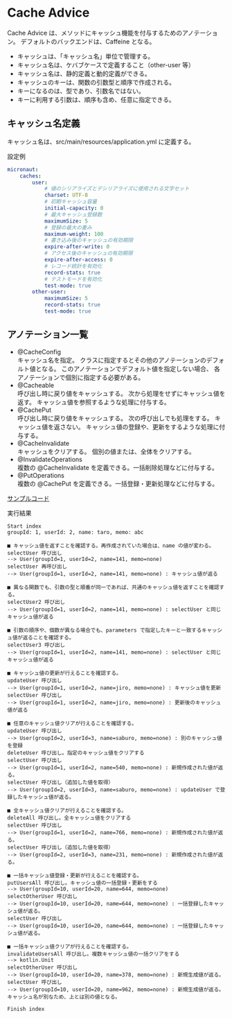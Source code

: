 # Cache Advice
Cache Advice は、メソッドにキャッシュ機能を付与するためのアノテーション。
デフォルトのバックエンドは、Caffeine となる。

- キャッシュは、「キャッシュ名」単位で管理する。
- キャッシュ名は、ケバブケースで定義すること（other-user 等）
- キャッシュ名は、静的定義と動的定義ができる。
- キャッシュのキーは、関数の引数型と順序で作成される。
- キーになるのは、型であり、引数名ではない。
- キーに利用する引数は、順序も含め、任意に指定できる。

## キャッシュ名定義
キャッシュ名は、src/main/resources/application.yml に定義する。

設定例
```yaml
micronaut:
    caches:
        user:
            # 値のシリアライズとデシリアライズに使用される文字セット
            charset: UTF-8
            # 初期キャッシュ容量
            initial-capacity: 0
            # 最大キャッシュ登録数
            maximumSize: 5
            # 登録の最大の重み
            maximum-weight: 100
            # 書き込み後のキャッシュの有効期限
            expire-after-write: 0
            # アクセス後のキャッシュの有効期限
            expire-after-access: 0
            # レコード統計を有効化
            record-stats: true
            # テストモードを有効化
            test-mode: true
        other-user:
            maximumSize: 5
            record-stats: true
            test-mode: true
```

## アノテーション一覧

- @CacheConfig  
  キャッシュ名を指定。
  クラスに指定するとその他のアノテーションのデフォルト値となる。
  このアノテーションでデフォルト値を指定しない場合、
  各アノテーションで個別に指定する必要がある。
- @Cacheable  
  呼び出し時に戻り値をキャッシュする。
  次から処理をせずにキャッシュ値を返す。
  キャッシュ値を参照するような処理に付与する。
- @CachePut  
  呼び出し時に戻り値をキャッシュする。
  次の呼び出しでも処理をする。
  キャッシュ値を返さない。
  キャッシュ値の登録や、更新をするような処理に付与する。
- @CacheInvalidate  
  キャッシュをクリアする。
  個別の値または、全体をクリアする。
- @InvalidateOperations  
  複数の @CacheInvalidate を定義できる。一括削除処理などに付与する。
- @PutOperations  
  複数の @CachePut を定義できる。一括登録・更新処理などに付与する。 

[サンプルコード](../../../src/main/kotlin/micronaut/kotlin/coroutine/sample/CacheController.kt)

実行結果

```
Start index
groupId: 1, userId: 2, name: taro, memo: abc

■ キャッシュ値を返すことを確認する。再作成されていた場合は、name の値が変わる。
selectUser 呼び出し
--> User(groupId=1, userId=2, name=141, memo=none)
selectUser 再呼び出し
--> User(groupId=1, userId=2, name=141, memo=none) : キャッシュ値が返る

■ 異なる関数でも、引数の型と順番が同一であれば、共通のキャッシュ値を返すことを確認する。
selectUser2 呼び出し
--> User(groupId=1, userId=2, name=141, memo=none) : selectUser と同じキャッシュ値が返る

■ 引数の順序や、個数が異なる場合でも、parameters で指定したキーと一致するキャッシュ値が返ることを確認する。
selectUser3 呼び出し
--> User(groupId=1, userId=2, name=141, memo=none) : selectUser と同じキャッシュ値が返る

■ キャッシュ値の更新が行えることを確認する。
updateUser 呼び出し
--> User(groupId=1, userId=2, name=jiro, memo=none) : キャッシュ値を更新
selectUser 呼び出し
--> User(groupId=1, userId=2, name=jiro, memo=none) : 更新後のキャッシュ値が返る

■ 任意のキャッシュ値クリアが行えることを確認する。
updateUser 呼び出し
--> User(groupId=2, userId=3, name=saburo, memo=none) : 別のキャッシュ値を登録
deleteUser 呼び出し。指定のキャッシュ値をクリアする
selectUser 呼び出し
--> User(groupId=1, userId=2, name=540, memo=none) : 新規作成された値が返る。
selectUser 呼び出し（追加した値を取得）
--> User(groupId=2, userId=3, name=saburo, memo=none) : updateUser で登録したキャッシュ値が返る。

■ 全キャッシュ値クリアが行えることを確認する。
deleteAll 呼び出し。全キャッシュ値をクリアする
selectUser 呼び出し
--> User(groupId=1, userId=2, name=766, memo=none) : 新規作成された値が返る。
selectUser 呼び出し（追加した値を取得）
--> User(groupId=2, userId=3, name=231, memo=none) : 新規作成された値が返る。

■ 一括キャッシュ値登録・更新が行えることを確認する。
putUsersAll 呼び出し。キャッシュ値の一括登録・更新をする
--> User(groupId=10, userId=20, name=644, memo=none)
selectOtherUser 呼び出し
--> User(groupId=10, userId=20, name=644, memo=none) : 一括登録したキャッシュ値が返る。
selectUser 呼び出し
--> User(groupId=10, userId=20, name=644, memo=none) : 一括登録したキャッシュ値が返る。

■ 一括キャッシュ値クリアが行えることを確認する。
invalidateUsersAll 呼び出し。複数キャッシュ値の一括クリアをする
--> kotlin.Unit
selectOtherUser 呼び出し
--> User(groupId=10, userId=20, name=378, memo=none) : 新規生成値が返る。
selectUser 呼び出し
--> User(groupId=10, userId=20, name=962, memo=none) : 新規生成値が返る。キャッシュ名が別なため、上とは別の値となる。

Finish index
```
